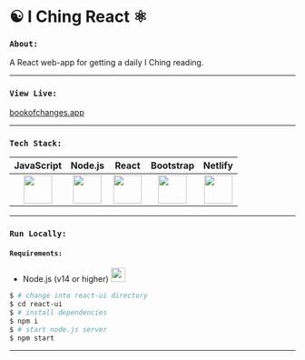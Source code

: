 # ☯️ I Ching React  ⚛️

### `About:`
A React web-app for getting a daily I Ching reading.

---
### `View Live:`
[bookofchanges.app](https://bookofchanges.app)

---
### `Tech Stack:`
| JavaScript | Node.js | React | Bootstrap | Netlify
| :----: | :----: | :----: | :----: | :----: |
| <img src="https://cdn.worldvectorlogo.com/logos/logo-javascript.svg" width="50" height="50"/> | <img src="https://cdn.worldvectorlogo.com/logos/nodejs-icon.svg" width="50" height="50"/> | <img src="https://cdn.worldvectorlogo.com/logos/react-2.svg" width="50" height="50"/> | <img src="https://cdn.worldvectorlogo.com/logos/bootstrap-5-1.svg" width="50" height="50"/> | <img src="https://cdn.worldvectorlogo.com/logos/netlify.svg" width="50" height="50"/>

---
### `Run Locally:`

#### `Requirements:`

* Node.js (v14 or higher)  <img src="https://cdn.worldvectorlogo.com/logos/nodejs-icon.svg" width="25" height="25"/>

```bash
$ # change into react-ui directory
$ cd react-ui
$ # install dependencies
$ npm i
$ # start node.js server
$ npm start
```
---
